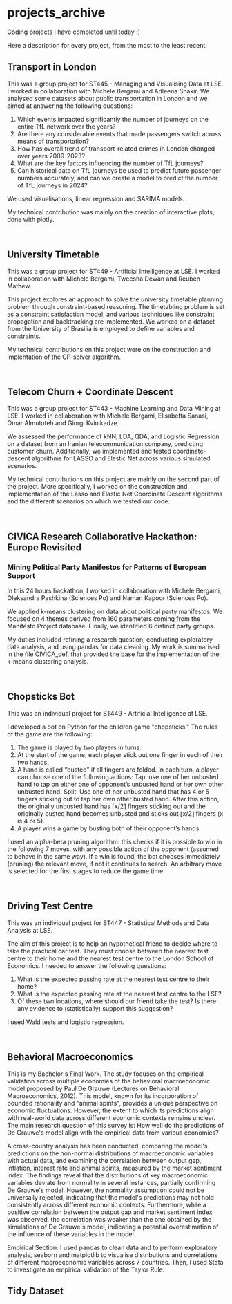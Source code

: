 # projects_archive
Coding projects I have completed until today :)

Here a description for every project, from the most to the least recent.

## Transport in London
This was a group project for ST445 - Managing and Visualising Data at LSE. I worked in collaboration with Michele Bergami and Adleena Shakir.
We analysed some datasets about public transportation in London and we aimed at answering the following questions:

1. Which events impacted significantly the number of journeys on the entire TfL network over the years?
2. Are there any considerable events that made passengers switch across means of transportation?
3. How has overall trend of transport-related crimes in London changed over years 2009-2023?
4. What are the key factors influencing the number of TfL journeys?
5. Can historical data on TfL journeys be used to predict future passenger numbers accurately, and can we create a model to predict the number of TfL journeys in 2024?

We used visualisations, linear regression and SARIMA models.

My technical contribution was mainly on the creation of interactive plots, done with plotly.

<br>

## University Timetable
This was a group project for ST449 - Artificial Intelligence at LSE. I worked in collaboration with Michele Bergami, Tweesha Dewan and Reuben Mathew.

This project explores an approach to solve the university timetable planning problem through constraint-based reasoning. The timetabling problem is set as a constraint satisfaction model, and various techniques like constraint propagation and backtracking are implemented. We worked on a dataset from the University of Brasilia is employed to define variables and constraints.

My technical contributions on this project were on the construction and implentation of the CP-solver algorithm.

<br>

## Telecom Churn + Coordinate Descent
This was a group project for ST443 - Machine Learning and Data Mining at LSE. I worked in collaboration with Michele Bergami, Elisabetta Sanasi, Omar Almutoteh and Giorgi Kvinikadze.

We assessed the performance of kNN, LDA, QDA, and Logistic Regression on a dataset from an Iranian telecommunication company, predicting customer churn. Additionally, we implemented and tested coordinate-descent algorithms for LASSO and Elastic Net across various simulated scenarios.

My technical contributions on this project are mainly on the second part of the project. More specifically, I worked on the construction and implementation of the Lasso and Elastic Net Coordinate Descent algorithms and the different scenarios on which we tested our code.

<br>

## CIVICA Research Collaborative Hackathon: Europe Revisited
### Mining Political Party Manifestos for Patterns of European Support
In this 24 hours hackathon, I worked in collaboration with Michele Bergami, Oleksandra Pashkina (Sciences Po) and Naman Kapoor (Sciences Po).

We applied k-means clustering on data about political party manifestos. We focused on 4 themes derived from 160 parameters coming from the Manifesto Project database. Finally, we identified 6 distinct party groups. 

My duties included refining a research question, conducting exploratory data analysis, and using pandas for data cleaning. My work is summarised in the file CIVICA_def, that provided the base for the implementation of the k-means clustering analysis.

<br>

## Chopsticks Bot
This was an individual project for ST449 - Artificial Intelligence at LSE.

I developed a bot on Python for the children game "chopsticks." The rules of the game are the following:
1. The game is played by two players in turns.
2. At the start of the game, each player stick out one finger in each of their two hands.
3. A hand is called “busted” if all fingers are folded. In each turn, a player can choose one of the following actions:
   Tap: use one of her unbusted hand to tap on either one of opponent’s unbusted hand or her own other unbusted hand.
   Split: Use one of her unbusted hand that has 4 or 5 fingers sticking out to tap her own other busted hand. After this action, the originally unbusted hand has ⌈x/2⌉ fingers sticking out and the originally busted hand becomes unbusted and sticks out ⌊x/2⌋ fingers (x is 4 or 5).
4. A player wins a game by busting both of their opponent’s hands.

I used an alpha-beta pruning algorithm: this checks if it is possible to win in the following 7 moves, with any possible action of the opponent (assumed to behave in the same way). If a win is found, the bot chooses immediately (pruning) the relevant move, if not it continues to search. An arbitrary move is selected for the first stages to reduce the game time.

<br>

## Driving Test Centre
This was an individual project for ST447 - Statistical Methods and Data Analysis at LSE.

The aim of this project is to help an hypothetical friend to decide where to take the practical car test. They must choose between the nearest test centre to their home and the nearest test centre to the London School of Economics. I needed to answer the following questions:
1. What is the expected passing rate at the nearest test centre to their home?
2. What is the expected passing rate at the nearest test centre to the LSE?
3. Of these two locations, where should our friend take the test? Is there any evidence to (statistically) support this suggestion?

I used Wald tests and logistic regression.

<br>

## Behavioral Macroeconomics
This is my Bachelor's Final Work. The study focuses on the empirical validation across multiple economies of the behavioral macroeconomic model proposed by Paul De Grauwe (Lectures on Behavioral Macroeconomics, 2012). This model, known for its incorporation of bounded rationality and "animal spirits", provides a unique perspective on economic fluctuations. However, the extent to which its predictions align with real-world data across different economic contexts remains unclear. The main research question of this survey is: How well do the predictions of De Grauwe's model align with the empirical data from various economies?

A cross-country analysis has been conducted, comparing the model's predictions on the non-normal distributions of macroeconomic variables with actual data, and examining the correlation between output gap, inflation, interest rate and animal spirits, measured by the market sentiment index. The findings reveal that the distributions of key macroeconomic variables deviate from normality in several instances, partially confirming De Grauwe's model. However, the normality assumption could not be universally rejected, indicating that the model's predictions may not hold consistently across different economic contexts. Furthermore, while a positive correlation between the output gap and market sentiment index was observed, the correlation was weaker than the one obtained by the simulations of De Grauwe's model, indicating a potential overestimation of the influence of these variables in the model.

Empirical Section: 
I used pandas to clean data and to perform exploratory analysis, seaborn and matplotlib to visualise distributions and correlations of different macroeconomic variables across 7 countries. Then, I used Stata to investigate an empirical validation of the Taylor Rule.
<br>

## Tidy Dataset
